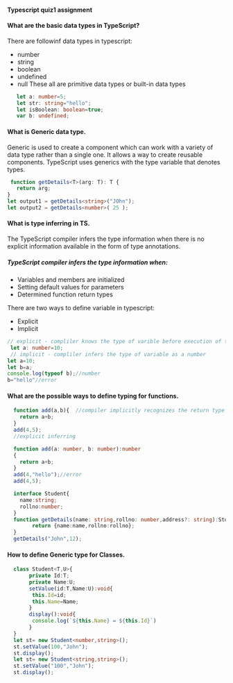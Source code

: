 #### Typescript quiz1 assignment

#### What are the basic data types in TypeScript?

There are followinf data types in typescript:

- number
- string
- boolean
- undefined
- null
  These all are primitive data types or built-in data types

```TypeScript
   let a: number=5;
   let str: string="hello";
   let isBoolean: boolean=true;
   var b: undefined;
```

#### What is Generic data type.

Generic is used to create a component which can work with a variety of data type rather than a single one.
It allows a way to create reusable components.
TypeScript uses generics with the type variable <T> that denotes types.

```TypeScript
 function getDetails<T>(arg: T): T {
   return arg;
}
let output1 = getDetails<string>("JOhn");
let output2 = getDetails<number>( 25 );
```

#### What is type inferring in TS.

The TypeScript compiler infers the type information when there is no explicit information available in the form of type annotations.

##### TypeScript compiler infers the type information when:

- Variables and members are initialized
- Setting default values for parameters
- Determined function return types

There are two ways to define variable in typescript:

- Explicit
- Implicit

```TypeScript
// explicit - compliler knows the type of varible before execution of the code
 let a: number=10;
 // implicit - compliler infers the type of variable as a number
let a=10;
let b=a;
console.log(typeof b);//number
b="hello"//error
```

#### What are the possible ways to define typing for functions.

```TypeScript
  function add(a,b){  //compiler implicitly recognizes the return type based on arguments type
    return a+b;
  }
  add(4,5);
  //explicit inferring

  function add(a: number, b: number):number
  {
    return a+b;
  }
  add(4,"hello");//error
  add(4,5);

  interface Student{
    name:string;
    rollno:number;
  }
  function getDetails(name: string,rollno: number,address?: string):Student{ //optional parameter
        return {name:name,rollno:rollno};
  }
  getDetails("John",12);

```

#### How to define Generic type for Classes.

```TypeScript
  class Student<T,U>{
       private Id:T;
       private Name:U;
       setValue(id:T,Name:U):void{
        this.Id=id;
        this.Name=Name;
       }
       display():void{
        console.log(`${this.Name} = ${this.Id}`)
       }
  }
  let st= new Student<number,string>();
  st.setValue(100,"John");
  st.display();
  let st= new Student<string,string>();
  st.setValue("100","John");
  st.display();

```
